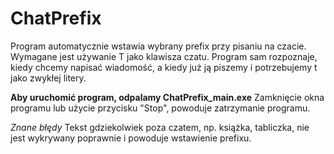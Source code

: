 # ChatPrefix
Program automatycznie wstawia wybrany prefix przy pisaniu na czacie.
Wymagane jest używanie T jako klawisza czatu. Program sam rozpoznaje, kiedy chcemy napisać wiadomość, a kiedy już ją piszemy i potrzebujemy t jako zwykłej litery.

**Aby uruchomić program, odpalamy ChatPrefix_main.exe**
Zamknięcie okna programu lub użycie przycisku "Stop", powoduje zatrzymanie programu.

*Znane błędy*
Tekst gdziekolwiek poza czatem, np. książka, tabliczka, nie jest wykrywany poprawnie i powoduje wstawienie prefixu.
